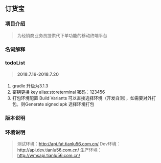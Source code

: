 ## 订货宝
### 项目介绍
>为经销商业务员提供代下单功能的移动终端平台

### 名词解释

### todoList
> #### 2018.7.16-2018.7.20
1. gradle 升级为3.1.3
2. 密钥更换 key alias:storeterminal 密码：123456
3. 打包环境配置  Build Variants 可以直接选择环境（开发自测），如需要对外打包，则Generate signed apk 选择环境打包


### 版本说明

### 环境说明
> 测试环境：http://api.fat.tianlu56.com.cn/
> Dev环境： http://api.dev.tianlu56.com.cn/
> 生产环境：http://wmsapi.tianlu56.com.cn/
